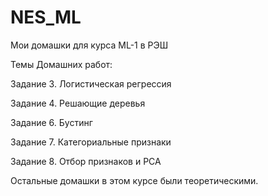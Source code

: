 # NES_ML
Мои домашки для курса ML-1 в РЭШ 

Темы Домашних работ:

Задание 3.	Логистическая регрессия

Задание 4. Решающие деревья

Задание 6. Бустинг

Задание 7. Категориальные признаки

Задание 8. Отбор признаков и PCA

Остальные домашки в этом курсе были теоретическими. 
